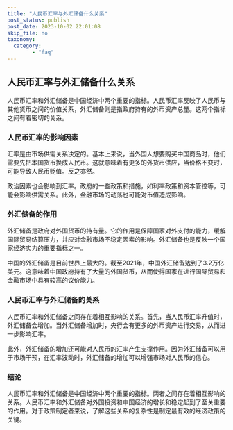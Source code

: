 ```yaml
---
title: "人民币汇率与外汇储备什么关系"
post_status: publish
post_date: 2023-10-02 22:01:08
skip_file: no
taxonomy:
  category:
        - "faq"
---
```


## 人民币汇率与外汇储备什么关系

人民币汇率和外汇储备是中国经济中两个重要的指标。人民币汇率反映了人民币与其他货币之间的价值关系，外汇储备则是指政府持有的外币资产总量。这两个指标之间有着密切的关系。

### 人民币汇率的影响因素

汇率是由市场供需关系决定的。基本上来说，当外国人想要购买中国商品时，他们需要先把本国货币换成人民币。这就意味着有更多的外货币供应，当价格不变时，可能导致人民币贬值。反之亦然。

政治因素也会影响到汇率。政府的一些政策和措施，如利率政策和资本管控等，可能会影响供需关系。此外，金融市场的动荡也可能对币值造成影响。

### 外汇储备的作用

外汇储备是政府对外国货币的持有量。它的作用是保障国家对外支付的能力，缓解国际贸易结算压力，并应对金融市场不稳定因素的影响。外汇储备也是反映一个国家经济实力的重要指标之一。

中国的外汇储备是目前世界上最大的。截至2021年，中国外汇储备达到了3.2万亿美元。这意味着中国政府持有了大量的外国货币，从而使得国家在进行国际贸易和金融市场中具有较高的议价能力。

### 人民币汇率与外汇储备的关系

人民币汇率和外汇储备之间存在着相互影响的关系。首先，当人民币汇率升值时，外汇储备会增加。当外汇储备增加时，央行会有更多的外币资产进行交易，从而进一步影响汇率。

此外，外汇储备的增加还可能对人民币的汇率产生支撑作用。因为外汇储备可以用于市场干预，在汇率波动时，外汇储备的增加可以增强市场对人民币的信心。

### 结论

人民币汇率和外汇储备是中国经济中两个重要的指标。两者之间存在着相互影响的关系。人民币汇率和外汇储备对外国投资和中国经济的增长和稳定起到了至关重要的作用。对于政策制定者来说，了解这些关系的复杂性是制定最有效的经济政策的关键。
